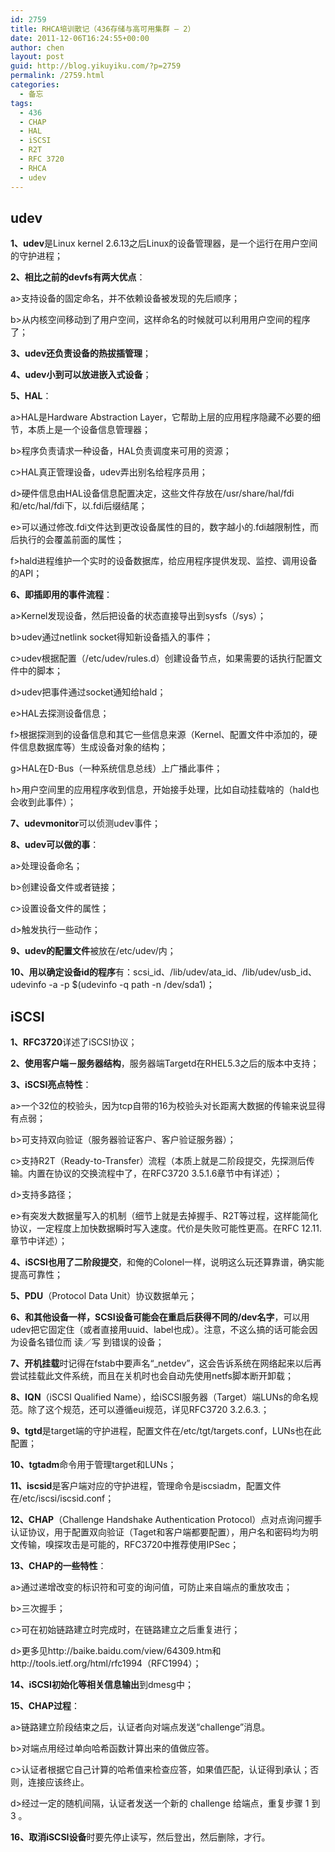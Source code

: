 ```yaml
---
id: 2759
title: RHCA培训散记（436存储与高可用集群 – 2）
date: 2011-12-06T16:24:55+00:00
author: chen
layout: post
guid: http://blog.yikuyiku.com/?p=2759
permalink: /2759.html
categories:
  - 备忘
tags:
  - 436
  - CHAP
  - HAL
  - iSCSI
  - R2T
  - RFC 3720
  - RHCA
  - udev
---
```

## udev

**1、udev**是Linux kernel 2.6.13之后Linux的设备管理器，是一个运行在用户空间的守护进程；

**2、相比之前的devfs有两大优点**：
  
a>支持设备的固定命名，并不依赖设备被发现的先后顺序；
  
b>从内核空间移动到了用户空间，这样命名的时候就可以利用用户空间的程序了；

**3、udev还负责设备的热拔插管理**；

**4、udev小到可以放进嵌入式设备**；

**5、HAL**：
  
a>HAL是Hardware Abstraction Layer，它帮助上层的应用程序隐藏不必要的细节，本质上是一个设备信息管理器；
  
b>程序负责请求一种设备，HAL负责调度来可用的资源；
  
c>HAL真正管理设备，udev弄出别名给程序员用；
  
d>硬件信息由HAL设备信息配置决定，这些文件存放在/usr/share/hal/fdi和/etc/hal/fdi下，以.fdi后缀结尾；
  
e>可以通过修改.fdi文件达到更改设备属性的目的，数字越小的.fdi越限制性，而后执行的会覆盖前面的属性；
  
f>hald进程维护一个实时的设备数据库，给应用程序提供发现、监控、调用设备的API；

**6、即插即用的事件流程**：
  
a>Kernel发现设备，然后把设备的状态直接导出到sysfs（/sys）；
  
b>udev通过netlink socket得知新设备插入的事件；
  
c>udev根据配置（/etc/udev/rules.d）创建设备节点，如果需要的话执行配置文件中的脚本；
  
d>udev把事件通过socket通知给hald；
  
e>HAL去探测设备信息；
  
f>根据探测到的设备信息和其它一些信息来源（Kernel、配置文件中添加的，硬件信息数据库等）生成设备对象的结构；
  
g>HAL在D-Bus（一种系统信息总线）上广播此事件；
  
h>用户空间里的应用程序收到信息，开始接手处理，比如自动挂载啥的（hald也会收到此事件）；

**7、udevmonitor**可以侦测udev事件；

**8、udev可以做的事**：
  
a>处理设备命名；
  
b>创建设备文件或者链接；
  
c>设置设备文件的属性；
  
d>触发执行一些动作；

**9、udev的配置文件**被放在/etc/udev/内；

**10、用以确定设备id的程序**有：scsi\_id、/lib/udev/ata\_id、/lib/udev/usb_id、udevinfo -a -p $(udevinfo -q path -n /dev/sda1)；



## iSCSI

**1、RFC3720**详述了iSCSI协议；

**2、使用客户端－服务器结构**，服务器端Targetd在RHEL5.3之后的版本中支持；

**3、iSCSI亮点特性**：
  
a>一个32位的校验头，因为tcp自带的16为校验头对长距离大数据的传输来说显得有点弱；
  
b>可支持双向验证（服务器验证客户、客户验证服务器）；
  
c>支持R2T（Ready-to-Transfer）流程（本质上就是二阶段提交，先探测后传输。内置在协议的交换流程中了，在RFC3720 3.5.1.6章节中有详述）；
  
d>支持多路径；
  
e>有突发大数据量写入的机制（细节上就是去掉握手、R2T等过程，这样能简化协议，一定程度上加快数据瞬时写入速度。代价是失败可能性更高。在RFC 12.11.章节中详述）；

**4、iSCSI也用了二阶段提交**，和俺的Colonel一样，说明这么玩还算靠谱，确实能提高可靠性；

**5、PDU**（Protocol Data Unit）协议数据单元；

**6、和其他设备一样，SCSI设备可能会在重启后获得不同的/dev名字**，可以用udev把它固定住（或者直接用uuid、label也成）。注意，不这么搞的话可能会因为设备名错位而 读／写 到错误的设备；

**7、开机挂载**时记得在fstab中要声名“_netdev”，这会告诉系统在网络起来以后再尝试挂载此文件系统，而且在关机时也会自动先使用netfs脚本断开卸载；

**8、IQN**（iSCSI Qualified Name），给iSCSI服务器（Target）端LUNs的命名规范。除了这个规范，还可以遵循eui规范，详见RFC3720 3.2.6.3.；

**9、tgtd**是target端的守护进程，配置文件在/etc/tgt/targets.conf，LUNs也在此配置；

**10、tgtadm**命令用于管理target和LUNs；

**11、iscsid**是客户端对应的守护进程，管理命令是iscsiadm，配置文件在/etc/iscsi/iscsid.conf；

**12、CHAP**（Challenge Handshake Authentication Protocol）点对点询问握手认证协议，用于配置双向验证（Taget和客户端都要配置），用户名和密码均为明文传输，嗅探攻击是可能的，RFC3720中推荐使用IPSec；

**13、CHAP的一些特性**：
  
a>通过递增改变的标识符和可变的询问值，可防止来自端点的重放攻击；
  
b>三次握手；
  
c>可在初始链路建立时完成时，在链路建立之后重复进行；
  
d>更多见http://baike.baidu.com/view/64309.htm和http://tools.ietf.org/html/rfc1994（RFC1994）；

**14、iSCSI初始化等相关信息输出**到dmesg中；

**15、CHAP过程**：
  
a>链路建立阶段结束之后，认证者向对端点发送“challenge”消息。
  
b>对端点用经过单向哈希函数计算出来的值做应答。
  
c>认证者根据它自己计算的哈希值来检查应答，如果值匹配，认证得到承认；否则，连接应该终止。
  
d>经过一定的随机间隔，认证者发送一个新的 challenge 给端点，重复步骤 1 到 3 。

**16、取消iSCSI设备**时要先停止读写，然后登出，然后删除，才行。